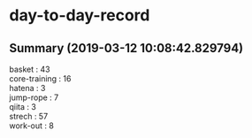 # day-to-day-record  
## Summary  (2019-03-12 10:08:42.829794)  
basket : 43  
core-training : 16  
hatena : 3  
jump-rope : 7  
qiita : 3  
strech : 57  
work-out : 8  
